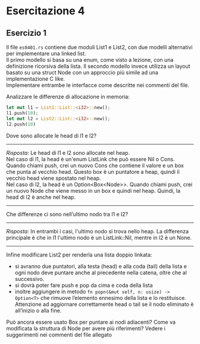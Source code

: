 # Esercitazione 4
## Esercizio 1
Il file `es0401.rs` contiene due moduli List1 e List2, con due modelli alternativi per
implementare una linked list.  
Il primo modello si basa su una enum, come visto a lezione, con una definizione ricorsiva
della lista. Il secondo modello invece utilizza un layout basato su una struct Node con un
approccio più simile ad una implementazione C like.  
Implementare entrambe le interfacce come descritte nei commenti del file.

Analizzare le differenze di allocazione in memoria:
```rust
let mut l1 = List1::List::<i32>::new();
l1.push(10);
let mut l2 = List2::List::<i32>::new();
l2.push(10)
```
Dove sono allocate le head di l1 e l2?  
***
_Risposta:_ Le head di l1 e l2 sono allocate nel heap.  
Nel caso di l1, la head è un'enum ListLink che può essere Nil o Cons. Quando chiami push, crei un nuovo Cons che contiene il valore e un box che punta al vecchio head. Questo box è un puntatore a heap, quindi il vecchio head viene spostato nel heap.  
Nel caso di l2, la head è un Option<Box<Node<T>>>. Quando chiami push, crei un nuovo Node che viene messo in un box e quindi nel heap. Quindi, la head di l2 è anche nel heap.  
***

Che differenze ci sono nell’ultimo nodo tra l1 e l2?  
***
_Risposta:_ In entrambi i casi, l'ultimo nodo si trova nello heap. La differenza principale è che in l1 l'ultimo nodo è un ListLink::Nil, mentre in l2 è un None.
***

Infine modificare List2 per renderla una lista doppio linkata:
- si avranno due puntatori, alla testa (head) e alla coda (tail) della lista e ogni nodo
deve puntare anche al precedente nella catena, oltre che al successivo.
- si dovrà poter fare push e pop da cima e coda della lista
- inoltre aggiungere in metodo ```fn popn(&mut self, n: usize) -> Option<T>``` che
rimuove l’elemento ennesimo della lista e lo restituisce.  
Attenzione ad aggiornare correttamente head o tail se il nodo eliminato è all’inizio o
alla fine.

Può ancora essere usato Box per puntare ai nodi adiacenti? Come va modificata la struttura
di Node per avere più riferimenti? Vedere i suggerimenti nei commenti del file allegato
